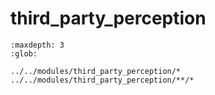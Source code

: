 # third_party_perception

```{toctree}
:maxdepth: 3
:glob:

../../modules/third_party_perception/*
../../modules/third_party_perception/**/*
```
